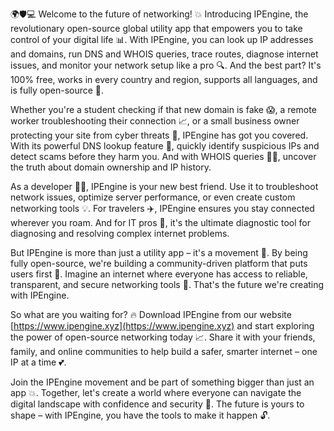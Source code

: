 🌍🛡️💻 Welcome to the future of networking! 💥 Introducing IPEngine, the revolutionary open-source global utility app that empowers you to take control of your digital life 📊. With IPEngine, you can look up IP addresses and domains, run DNS and WHOIS queries, trace routes, diagnose internet issues, and monitor your network setup like a pro 🔍. And the best part? It's 100% free, works in every country and region, supports all languages, and is fully open-source 🤝.

Whether you're a student checking if that new domain is fake 😱, a remote worker troubleshooting their connection 📈, or a small business owner protecting your site from cyber threats 💸, IPEngine has got you covered. With its powerful DNS lookup feature 🔎, quickly identify suspicious IPs and detect scams before they harm you. And with WHOIS queries 🕵️‍♀️, uncover the truth about domain ownership and IP history.

As a developer 👩‍💻, IPEngine is your new best friend. Use it to troubleshoot network issues, optimize server performance, or even create custom networking tools 💡. For travelers ✈️, IPEngine ensures you stay connected wherever you roam. And for IT pros 💼, it's the ultimate diagnostic tool for diagnosing and resolving complex internet problems.

But IPEngine is more than just a utility app – it's a movement 🚀. By being fully open-source, we're building a community-driven platform that puts users first 🤝. Imagine an internet where everyone has access to reliable, transparent, and secure networking tools 💪. That's the future we're creating with IPEngine.

So what are you waiting for? 🔥 Download IPEngine from our website [https://www.ipengine.xyz](https://www.ipengine.xyz) and start exploring the power of open-source networking today 📈. Share it with your friends, family, and online communities to help build a safer, smarter internet – one IP at a time 💕.

Join the IPEngine movement and be part of something bigger than just an app 💥. Together, let's create a world where everyone can navigate the digital landscape with confidence and security 🌟. The future is yours to shape – with IPEngine, you have the tools to make it happen 🔓.